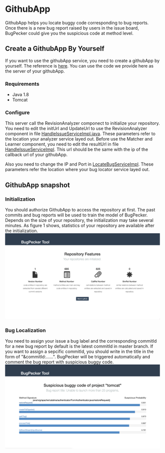 # GithubApp
GithubApp helps you locate buggy code corresponding to bug reports.
Once there is a new bug report raised by users in the issue board, BugPecker could give you the suspicious code at method level. 

## Create a GithubApp By Yourself
If you want to use the githubApp service, you need to create a githubApp by yourself. The reference is [here](https://developer.github.com/). You can use the code we provide here as the server of your githubApp. 
### Requirements

- Java 1.8
- Tomcat

### Configure

This server call the RevisionAnalyzer componect to initialize your repository. You need to edit the initUrl and UpdateUrl to use the RevisionAnalyzer component in file [HandleIssueServiceImpl.java](./src/main/java/com/githubApp/service/impl/HandleIssueServiceImpl.java). These parameters refer to the location your analyzer service layed out.
Before use the Matcher and Learner component, you need to edit the resultUrl in file [HandleIssueServiceImpl](./src/main/java/com/githubApp/service/impl/HandleIssueServiceImpl.java). This url should be the same with the ip of the callback url of your githubApp. 

Also you need to change the IP and Port in [LocateBugServiceImpl](./src/main/java/com/githubApp/service/impl/LocateBugServiceImpl.java). These parameters refer the location where your bug locator service layed out.

## GithubApp snapshot
### Initialization
You should authorize GithubApp to access the repository at first.
The past commits and bug reports will be used to train the model of BugPecker.
Depends on the size of your repository, the initialization may take several minutes.
As figure 1 shows, statistics of your repository are available after the initialization.
![avatar](https://raw.githubusercontent.com/Tekfei/test/master/2.png)
### Bug Localization
You need to assign your issue a bug label and the corresponding commitId for a new bug report by default is the latest commitId in master branch. If you want to assign a sepcific commitId, you should write in the title in the form of "&commitId:……".
BugPecker will be triggered automatically and comment the bug report with suspicious buggy code.
![avatar](https://raw.githubusercontent.com/Tekfei/test/master/result.png)
